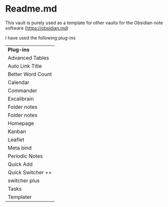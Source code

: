 # Readme.md

This vault is purely used as a template for other vaults for the Obsidian note software (https://obsidian.md)

I have used the following plug-ins

|                   |
| ----------------- |
| **Plug-ins**      |
| Advanced Tables   |
| Auto Link Title   |
| Better Word Count |
| Calendar          |
| Commander         |
| Excalibrain       |
| Folder notes      |
| Folder notes      |
| Homepage          |
| Kanban            |
| Leaflet           |
| Meta bind         |
| Periodic Notes    |
| Quick Add         |
| Quick Switcher ++ |
| switcher plus     |
| Tasks             |
| Templater         |
